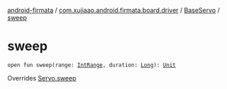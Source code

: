 [android-firmata](../../index.md) / [com.xujiaao.android.firmata.board.driver](../index.md) / [BaseServo](index.md) / [sweep](./sweep.md)

# sweep

`open fun sweep(range: `[`IntRange`](https://kotlinlang.org/api/latest/jvm/stdlib/kotlin.ranges/-int-range/index.html)`, duration: `[`Long`](https://kotlinlang.org/api/latest/jvm/stdlib/kotlin/-long/index.html)`): `[`Unit`](https://kotlinlang.org/api/latest/jvm/stdlib/kotlin/-unit/index.html)

Overrides [Servo.sweep](../-servo/sweep.md)

